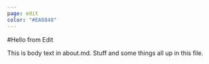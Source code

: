 ```yaml
---
page: edit
color: "#EA8848"
---
```

\#Hello from Edit

This is body text in about.md. Stuff and some things all up in this file.